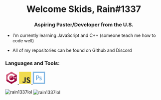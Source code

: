 <h1 align="center">Welcome Skids, Rain#1337</h1>
<h3 align="center">Aspiring Paster/Developer from the U.S.</h3>

- I’m currently learning JavaScript and C++ (someone teach me how to code well)

- All of my repositories can be found on Github and Discord


<h3 align="left">Languages and Tools:</h3>
<p align="left"> <a href="https://www.w3schools.com/cpp/" target="_blank"> <img src="https://raw.githubusercontent.com/devicons/devicon/master/icons/cplusplus/cplusplus-original.svg" alt="cplusplus" width="40" height="40"/> </a> <a href="https://developer.mozilla.org/en-US/docs/Web/JavaScript" target="_blank"> <img src="https://raw.githubusercontent.com/devicons/devicon/master/icons/javascript/javascript-original.svg" alt="javascript" width="40" height="40"/> </a> <a href="https://www.photoshop.com/en" target="_blank"> <img src="https://raw.githubusercontent.com/devicons/devicon/master/icons/photoshop/photoshop-line.svg" alt="photoshop" width="40" height="40"/> </a> </p>

<p><img align="left" src="https://github-readme-stats.vercel.app/api/top-langs?username=rain1337lol&show_icons=true&locale=en&layout=compact" alt="rain1337lol" /></p>

<p>&nbsp;<img align="center" src="https://github-readme-stats.vercel.app/api?username=rain1337lol&show_icons=true&locale=en" alt="rain1337lol" /></p>

